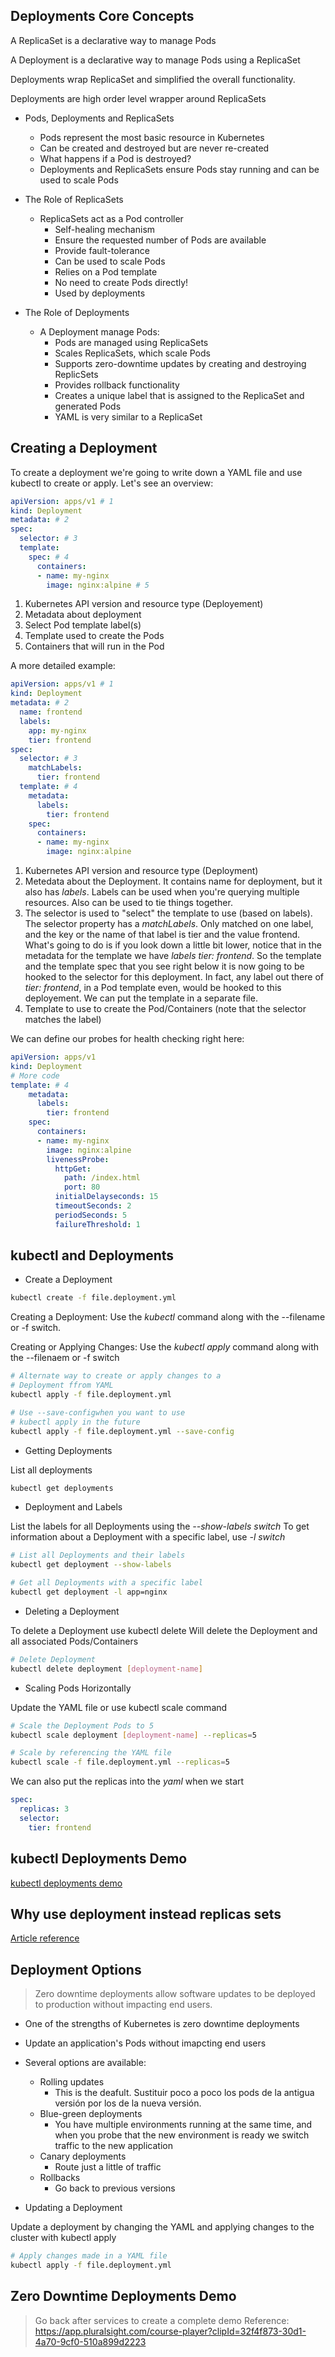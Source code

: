 ## Deployments Core Concepts

A ReplicaSet is a declarative way to manage Pods

A Deployment is a declarative way to manage Pods using a ReplicaSet

Deployments wrap ReplicaSet and simplified the overall functionality.

Deployments are high order level wrapper around ReplicaSets

* Pods, Deployments and ReplicaSets
    - Pods represent the most basic resource in Kubernetes
    - Can be created and destroyed but are never re-created
    - What happens if a Pod is destroyed?
    - Deployments and ReplicaSets ensure Pods stay running and can be used to scale Pods

* The Role of ReplicaSets
    - ReplicaSets act as a Pod controller
        * Self-healing mechanism
        * Ensure the requested number of Pods are available
        * Provide fault-tolerance
        * Can be used to scale Pods
        * Relies on a Pod template
        * No need to create Pods directly!
        * Used by deployments

* The Role of Deployments
    - A Deployment manage Pods:
        * Pods are managed using ReplicaSets
        * Scales ReplicaSets, which scale Pods
        * Supports zero-downtime updates by creating and destroying ReplicSets
        * Provides rollback functionality
        * Creates a unique label that is assigned to the ReplicaSet and generated Pods
        * YAML is very similar to a ReplicaSet

## Creating a Deployment

To create a deployment we're going to write down a YAML file and use kubectl to create or apply. Let's see an overview:

```yml
apiVersion: apps/v1 # 1
kind: Deployment
metadata: # 2
spec:
  selector: # 3
  template:
    spec: # 4
      containers:
      - name: my-nginx
        image: nginx:alpine # 5
```

1. Kubernetes API version and resource type (Deployement)
2. Metadata about deployment
3. Select Pod template label(s)
4. Template used to create the Pods
5. Containers that will run in the Pod

A more detailed example:

```yml
apiVersion: apps/v1 # 1
kind: Deployment
metadata: # 2
  name: frontend
  labels: 
    app: my-nginx
    tier: frontend
spec:
  selector: # 3
    matchLabels:
      tier: frontend
  template: # 4
    metadata:
      labels:
        tier: frontend
    spec:
      containers:
      - name: my-nginx
        image: nginx:alpine
```

1. Kubernetes API version and resource type (Deployment)
2. Metedata about the Deployment. It contains name for deployment, but it also has _labels_. Labels can be used when you're querying multiple resources. Also can be used to tie things together.
3. The selector is used to "select" the template to use (based on labels). The selector property has a _matchLabels_. Only matched on one label, and the key or the name of that label is tier and the value frontend. What's going to do is if you look down a little bit lower, notice that in the metadata for the template we have _labels tier: frontend_. So the template and the template spec that you see right below it is now going to be hooked to the selector for this deployment. In fact, any label out there of _tier: frontend_, in a Pod template even, would be hooked to this deployement. We can put the template in a separate file.
4. Template to use to create the Pod/Containers (note that the selector matches the label)

We can define our probes for health checking right here:

```yml
apiVersion: apps/v1
kind: Deployment
# More code
template: # 4
    metadata:
      labels:
        tier: frontend
    spec:
      containers:
      - name: my-nginx
        image: nginx:alpine
        livenessProbe:
          httpGet:
            path: /index.html
            port: 80
          initialDelayseconds: 15
          timeoutSeconds: 2
          periodSeconds: 5
          failureThreshold: 1
```

## kubectl and Deployments

* Create a Deployment

```bash
kubectl create -f file.deployment.yml
```

Creating a Deployment: Use the _kubectl_ command along with the --filename or -f switch.

Creating or Applying Changes: Use the _kubectl apply_ command along with the --filenaem or -f switch

```bash
# Alternate way to create or apply changes to a
# Deployment ffrom YAML
kubectl apply -f file.deployment.yml

# Use --save-configwhen you want to use
# kubectl apply in the future
kubectl apply -f file.deployment.yml --save-config
```

* Getting Deployments

List all deployments

```bash
kubectl get deployments
```

* Deployment and Labels 

List the labels for all Deployments using the _--show-labels switch_
To get information about a Deployment with a specific label, use _-l switch_ 

```bash
# List all Deployments and their labels
kubectl get deployment --show-labels

# Get all Deployments with a specific label
kubectl get deployment -l app=nginx
```

* Deleting a Deployment

To delete a Deployment use kubectl delete
Will delete the Deployment and all associated Pods/Containers

```bash
# Delete Deployment
kubectl delete deployment [deployment-name]
```

* Scaling Pods Horizontally

Update the YAML file or use kubectl scale command

```bash
# Scale the Deployment Pods to 5
kubectl scale deployment [deployment-name] --replicas=5

# Scale by referencing the YAML file
kubectl scale -f file.deployment.yml --replicas=5
```

We can also put the replicas into the _yaml_ when we start

```yml
spec:
  replicas: 3
  selector: 
    tier: frontend
```

## kubectl Deployments Demo

[kubectl deployments demo](02-deployments/01-kubectl-deployments-demo)

## Why use deployment instead replicas sets

[Article reference](https://blog.macstadium.com/blog/how-to-k8s-pods-replicasets-and-deployments)

## Deployment Options

> Zero downtime deployments allow software updates to be deployed to production without impacting end users.

* One of the strengths of Kubernetes is zero downtime deployments

* Update an application's Pods without imapcting end users

* Several options are available:
    - Rolling updates
        * This is the deafult. Sustituir poco a poco los pods de la antigua versión por los de la nueva versión.
    - Blue-green deployments
        * You have multiple environments running at the same time, and when you probe that the new environment is ready we switch traffic to the new application
    - Canary deployments
        * Route just a little of traffic
    - Rollbacks
        * Go back to previous versions

* Updating a Deployment

Update a deployment by changing the YAML and applying changes to the cluster with kubectl apply

```bash
# Apply changes made in a YAML file
kubectl apply -f file.deployment.yml
```

## Zero Downtime Deployments Demo

> Go back after services to create a complete demo
> Reference: https://app.pluralsight.com/course-player?clipId=32f4f873-30d1-4a70-9cf0-510a899d2223
